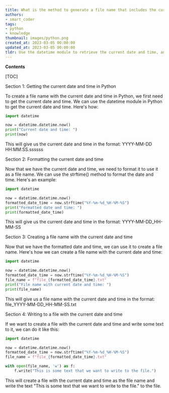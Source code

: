 ```yaml
---
title: What is the method to generate a file name that includes the current date and time using python?
authors:
- smart_coder
tags:
- python
- knowledge
thumbnail: images/python.png
created_at: 2023-03-05 00:00:00
updated_at: 2023-03-05 00:00:00
tldr: Use the datetime module to retrieve the current date and time, and format it as desired for the file name.
---
```


**Contents**

[TOC]

Section 1: Getting the current date and time in Python

To create a file name with the current date and time in Python, we first need to get the current date and time. We can use the datetime module in Python to get the current date and time. Here's how:

```python
import datetime

now = datetime.datetime.now()
print("Current date and time: ")
print(now)
```

This will give us the current date and time in the format: YYYY-MM-DD HH:MM:SS.ssssss

Section 2: Formatting the current date and time

Now that we have the current date and time, we need to format it to use it as a file name. We can use the strftime() method to format the date and time. Here's an example:

```python
import datetime

now = datetime.datetime.now()
formatted_date_time = now.strftime("%Y-%m-%d_%H-%M-%S")
print("Formatted date and time: ")
print(formatted_date_time)
```

This will give us the current date and time in the format: YYYY-MM-DD_HH-MM-SS

Section 3: Creating a file name with the current date and time

Now that we have the formatted date and time, we can use it to create a file name. Here's how we can create a file name with the current date and time:

```python
import datetime

now = datetime.datetime.now()
formatted_date_time = now.strftime("%Y-%m-%d_%H-%M-%S")
file_name = f"file_{formatted_date_time}.txt"
print("File name with current date and time: ")
print(file_name)
```

This will give us a file name with the current date and time in the format: file_YYYY-MM-DD_HH-MM-SS.txt

Section 4: Writing to a file with the current date and time

If we want to create a file with the current date and time and write some text to it, we can do it like this:

```python
import datetime

now = datetime.datetime.now()
formatted_date_time = now.strftime("%Y-%m-%d_%H-%M-%S")
file_name = f"file_{formatted_date_time}.txt"

with open(file_name, 'w') as f:
    f.write("This is some text that we want to write to the file.")
```

This will create a file with the current date and time as the file name and write the text "This is some text that we want to write to the file." to the file.
